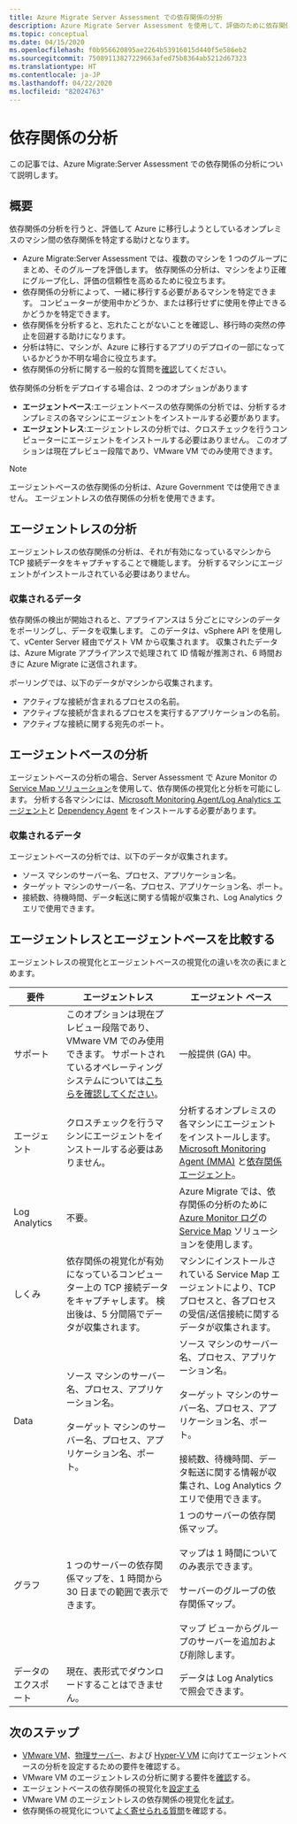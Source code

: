 ```yaml
---
title: Azure Migrate Server Assessment での依存関係の分析
description: Azure Migrate Server Assessment を使用して、評価のために依存関係の分析を使用する方法について説明します。
ms.topic: conceptual
ms.date: 04/15/2020
ms.openlocfilehash: f0b956620895ae2264b53916015d440f5e586eb2
ms.sourcegitcommit: 75089113827229663afed75b8364ab5212d67323
ms.translationtype: HT
ms.contentlocale: ja-JP
ms.lasthandoff: 04/22/2020
ms.locfileid: "82024763"
---
```

# <a name="dependency-analysis"></a>依存関係の分析

この記事では、Azure Migrate:Server Assessment での依存関係の分析について説明します。

## <a name="overview"></a>概要

依存関係の分析を行うと、評価して Azure に移行しようとしているオンプレミスのマシン間の依存関係を特定する助けとなります。 

- Azure Migrate:Server Assessment では、複数のマシンを 1 つのグループにまとめ、そのグループを評価します。 依存関係の分析は、マシンをより正確にグループ化し、評価の信頼性を高めるために役立ちます。
- 依存関係の分析によって、一緒に移行する必要があるマシンを特定できます。 コンピューターが使用中かどうか、または移行せずに使用を停止できるかどうかを特定できます。
- 依存関係を分析すると、忘れたことがないことを確認し、移行時の突然の停止を回避する助けになります。
- 分析は特に、マシンが、Azure に移行するアプリのデプロイの一部になっているかどうか不明な場合に役立ちます。
- 依存関係の分析に関する一般的な質問を[確認](common-questions-discovery-assessment.md#what-is-dependency-visualization)してください。

依存関係の分析をデプロイする場合は、2 つのオプションがあります

- **エージェントベース**:エージェントベースの依存関係の分析では、分析するオンプレミスの各マシンにエージェントをインストールする必要があります。
- **エージェントレス**:エージェントレスの分析では、クロスチェックを行うコンピューターにエージェントをインストールする必要はありません。 このオプションは現在プレビュー段階であり、VMware VM でのみ使用できます。

> [!NOTE]
> エージェントベースの依存関係の分析は、Azure Government では使用できません。 エージェントレスの依存関係の分析を使用できます。

## <a name="agentless-analysis"></a>エージェントレスの分析

エージェントレスの依存関係の分析は、それが有効になっているマシンから TCP 接続データをキャプチャすることで機能します。 分析するマシンにエージェントがインストールされている必要はありません。

### <a name="collected-data"></a>収集されるデータ

依存関係の検出が開始されると、アプライアンスは 5 分ごとにマシンのデータをポーリングし、データを収集します。 このデータは、vSphere API を使用して、vCenter Server 経由でゲスト VM から収集されます。 収集されたデータは、Azure Migrate アプライアンスで処理されて ID 情報が推測され、6 時間おきに Azure Migrate に送信されます。

ポーリングでは、以下のデータがマシンから収集されます。 
- アクティブな接続が含まれるプロセスの名前。
- アクティブな接続が含まれるプロセスを実行するアプリケーションの名前。
- アクティブな接続に関する宛先のポート。

## <a name="agent-based-analysis"></a>エージェントベースの分析

エージェントベースの分析の場合、Server Assessment で Azure Monitor の [Service Map ソリューション](../azure-monitor/insights/service-map.md)を使用して、依存関係の視覚化と分析を可能にします。 分析する各マシンには、[Microsoft Monitoring Agent/Log Analytics エージェント](../azure-monitor/platform/agents-overview.md#log-analytics-agent)と [Dependency Agent](../azure-monitor/platform/agents-overview.md#dependency-agent) をインストールする必要があります。

### <a name="collected-data"></a>収集されるデータ

エージェントベースの分析では、以下のデータが収集されます。

- ソース マシンのサーバー名、プロセス、アプリケーション名。
- ターゲット マシンのサーバー名、プロセス、アプリケーション名、ポート。
- 接続数、待機時間、データ転送に関する情報が収集され、Log Analytics クエリで使用できます。 


## <a name="compare-agentless-and-agent-based"></a>エージェントレスとエージェントベースを比較する

エージェントレスの視覚化とエージェントベースの視覚化の違いを次の表にまとめます。

**要件** | **エージェントレス** | **エージェント ベース**
--- | --- | ---
サポート | このオプションは現在プレビュー段階であり、VMware VM でのみ使用できます。 サポートされているオペレーティング システムについては[こちらを確認してください](migrate-support-matrix-vmware.md#agentless-dependency-analysis-requirements)。 | 一般提供 (GA) 中。
エージェント | クロスチェックを行うマシンにエージェントをインストールする必要はありません。 | 分析するオンプレミスの各マシンにエージェントをインストールします。[Microsoft Monitoring Agent (MMA)](https://docs.microsoft.com/azure/log-analytics/log-analytics-agent-windows) と[依存関係エージェント](https://docs.microsoft.com/azure/azure-monitor/platform/agents-overview#dependency-agent)。 
Log Analytics | 不要。 | Azure Migrate では、依存関係の分析のために [Azure Monitor ログ](https://docs.microsoft.com/azure/log-analytics/log-analytics-overview)の [Service Map](https://docs.microsoft.com/azure/operations-management-suite/operations-management-suite-service-map) ソリューションを使用します。 
しくみ | 依存関係の視覚化が有効になっているコンピューター上の TCP 接続データをキャプチャします。 検出後は、5 分間隔でデータが収集されます。 | マシンにインストールされている Service Map エージェントにより、TCP プロセスと、各プロセスの受信/送信接続に関するデータが収集されます。
Data | ソース マシンのサーバー名、プロセス、アプリケーション名。<br/><br/> ターゲット マシンのサーバー名、プロセス、アプリケーション名、ポート。 | ソース マシンのサーバー名、プロセス、アプリケーション名。<br/><br/> ターゲット マシンのサーバー名、プロセス、アプリケーション名、ポート。<br/><br/> 接続数、待機時間、データ転送に関する情報が収集され、Log Analytics クエリで使用できます。 
グラフ | 1 つのサーバーの依存関係マップを、1 時間から 30 日までの範囲で表示できます。 | 1 つのサーバーの依存関係マップ。<br/><br/> マップは 1 時間についてのみ表示できます。<br/><br/> サーバーのグループの依存関係マップ。<br/><br/> マップ ビューからグループのサーバーを追加および削除します。
データのエクスポート | 現在、表形式でダウンロードすることはできません。 | データは Log Analytics で照会できます。



## <a name="next-steps"></a>次のステップ
- [VMware VM](migrate-support-matrix-vmware.md#agent-based-dependency-analysis-requirements)、[物理サーバー](migrate-support-matrix-physical.md#agent-based-dependency-analysis-requirements)、および [Hyper-V VM](migrate-support-matrix-hyper-v.md#agent-based-dependency-analysis-requirements) に向けてエージェントベースの分析を設定するための要件を確認する。
- VMware VM のエージェントレスの分析に関する要件を[確認](migrate-support-matrix-vmware.md#agentless-dependency-analysis-requirements)する。
- エージェントベースの依存関係の視覚化を[設定する](how-to-create-group-machine-dependencies.md)
- VMware VM のエージェントレスの依存関係の視覚化を[試す](how-to-create-group-machine-dependencies-agentless.md)。
- 依存関係の視覚化について[よく寄せられる質問](common-questions-discovery-assessment.md#what-is-dependency-visualization)を確認する。


